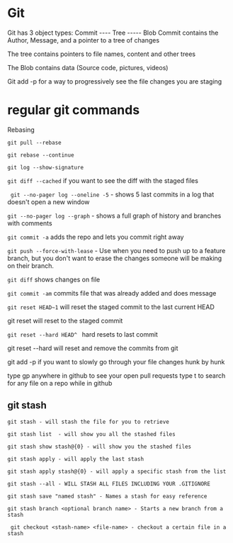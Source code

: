 # Git 

Git has 3 object types: Commit ---- Tree ----- Blob
  Commit contains the Author, Message, and a pointer to a tree of changes

  The tree contains pointers to file names, content and other trees

  The Blob contains data  (Source code, pictures, videos)

  Git add -p for a way to progressively see the file changes you are staging 

# regular git commands
Rebasing

`git pull --rebase`

`git rebase --continue`

`git log --show-signature`

`git diff --cached` if you want to see the diff with the staged files

` git --no-pager log --oneline -5`  - shows 5 last commits in a log that doesn't open a new window  

`git --no-pager log --graph` - shows a full graph of history and branches with comments

`git commit -a` adds the repo and lets you commit right away

`git push --force-with-lease` - Use when you need to push up to a feature branch, but you don't want to erase the changes someone will be making on their branch.



`git diff` shows changes on file

`git commit -am` commits file that was already added  and does message

`git reset HEAD~1` will reset the staged commit to the last current HEAD

git reset <hash> will reset to the staged commit

`git reset --hard HEAD^ ` hard resets to last commit

git reset --hard will reset and remove the commits from git

git add -p if you want to slowly go through your file changes hunk by hunk

type gp anywhere in github to see your open pull requests
type t to search for any file on a repo while in github


  ## git stash
    git stash - will stash the file for you to retrieve

    git stash list  - will show you all the stashed files

    git stash show stash@{0} - will show you the stashed files

    git stash apply - will apply the last stash

    git stash apply stash@{0} - will apply a specific stash from the list

    git stash --all - WILL STASH ALL FILES INCLUDING YOUR .GITIGNORE

    git stash save "named stash" - Names a stash for easy reference

    git stash branch <optional branch name> - Starts a new branch from a stash

     git checkout <stash-name> <file-name> - checkout a certain file in a stash


